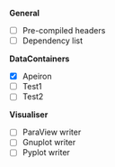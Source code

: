 **General**
- [ ] Pre-compiled headers
- [ ] Dependency list

**DataContainers**
- [x] Apeiron
- [ ] Test1
- [ ] Test2

**Visualiser**
- [ ] ParaView writer
- [ ] Gnuplot writer
- [ ] Pyplot writer
